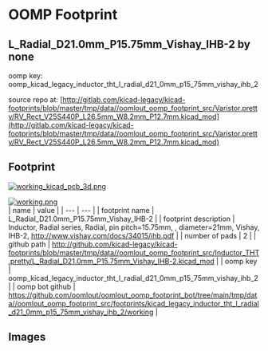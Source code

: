 # OOMP Footprint  
## L_Radial_D21.0mm_P15.75mm_Vishay_IHB-2  by none  
  
oomp key: oomp_kicad_legacy_inductor_tht_l_radial_d21_0mm_p15_75mm_vishay_ihb_2  
  
source repo at: [http://gitlab.com/kicad-legacy/kicad-footprints/blob/master/tmp/data//oomlout_oomp_footprint_src/Varistor.pretty/RV_Rect_V25S440P_L26.5mm_W8.2mm_P12.7mm.kicad_mod](http://gitlab.com/kicad-legacy/kicad-footprints/blob/master/tmp/data//oomlout_oomp_footprint_src/Varistor.pretty/RV_Rect_V25S440P_L26.5mm_W8.2mm_P12.7mm.kicad_mod)  
## Footprint  
  
[![working_kicad_pcb_3d.png](working_kicad_pcb_3d_600.png)](working_kicad_pcb_3d.png)  
  
[![working.png](working_600.png)](working.png)  
| name | value | 
| --- | --- | 
| footprint name | L_Radial_D21.0mm_P15.75mm_Vishay_IHB-2 | 
| footprint description | Inductor, Radial series, Radial, pin pitch=15.75mm, , diameter=21mm, Vishay, IHB-2, http://www.vishay.com/docs/34015/ihb.pdf | 
| number of pads | 2 | 
| github path | http://github.com/kicad-legacy/kicad-footprints/blob/master/tmp/data//oomlout_oomp_footprint_src/Inductor_THT.pretty/L_Radial_D21.0mm_P15.75mm_Vishay_IHB-2.kicad_mod | 
| oomp key | oomp_kicad_legacy_inductor_tht_l_radial_d21_0mm_p15_75mm_vishay_ihb_2 | 
| oomp bot github | https://github.com/oomlout/oomlout_oomp_footprint_bot/tree/main/tmp/data//oomlout_oomp_footprint_src/footprints/kicad_legacy_inductor_tht_l_radial_d21_0mm_p15_75mm_vishay_ihb_2/working | 
## Images  
